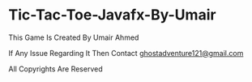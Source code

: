 # Tic-Tac-Toe-Javafx-By-Umair

This Game Is Created By Umair Ahmed 

If Any Issue Regarding It Then Contact 
ghostadventure121@gmail.com


All Copyrights Are Reserved
